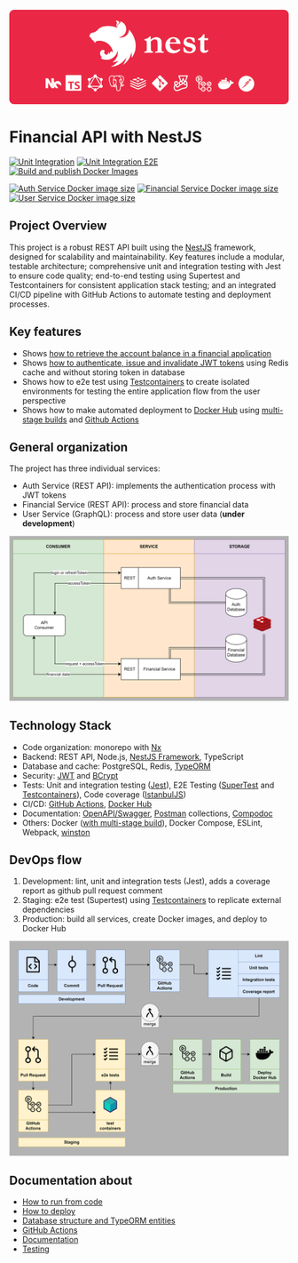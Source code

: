 ![POC NestJS](docs/markdown/images/poc-nestjs-bar//export/poc-nestjs-bar.png)

# Financial API with NestJS

[![Unit Integration](https://github.com/shimisnow/poc-nestjs/actions/workflows/lint-test.yml/badge.svg)](https://github.com/shimisnow/poc-nestjs/actions/workflows/lint-test.yml)
[![Unit Integration E2E](https://github.com/shimisnow/poc-nestjs/actions/workflows/lint-test-e2e.yml/badge.svg)](https://github.com/shimisnow/poc-nestjs/actions/workflows/lint-test-e2e.yml)
[![Build and publish Docker Images](https://github.com/shimisnow/poc-nestjs/actions/workflows/deploy.yml/badge.svg)](https://github.com/shimisnow/poc-nestjs/actions/workflows/deploy.yml)

[![Auth Service Docker image size](https://img.shields.io/docker/image-size/shimisnow/pocnestjs-auth-service/latest?logo=docker&label=Auth%20Service)](https://hub.docker.com/r/shimisnow/pocnestjs-auth-service)
[![Financial Service Docker image size](https://img.shields.io/docker/image-size/shimisnow/pocnestjs-financial-service/latest?logo=docker&label=Financial%20Service)](https://hub.docker.com/r/shimisnow/pocnestjs-financial-service)
[![User Service Docker image size](https://img.shields.io/docker/image-size/shimisnow/pocnestjs-user-service/latest?logo=docker&label=User%20Service)](https://hub.docker.com/r/shimisnow/pocnestjs-user-service)

## Project Overview

This project is a robust REST API built using the [NestJS](https://docs.nestjs.com/) framework, designed for scalability and maintainability. Key features include a modular, testable architecture; comprehensive unit and integration testing with Jest to ensure code quality; end-to-end testing using Supertest and Testcontainers for consistent application stack testing; and an integrated CI/CD pipeline with GitHub Actions to automate testing and deployment processes.

## Key features

- Shows [how to retrieve the account balance in a financial application](docs/markdown/resolved-problems/account-balance.md)
- Shows [how to authenticate, issue and invalidate JWT tokens](docs/markdown//resolved-problems/authentication-flow.md) using Redis cache and without storing token in database
- Shows how to e2e test using [Testcontainers](https://testcontainers.com/) to create isolated environments for testing the entire application flow from the user perspective
- Shows how to make automated deployment to [Docker Hub](https://hub.docker.com/) using [multi-stage builds](https://docs.docker.com/build/building/multi-stage/) and [Github Actions](https://github.com/features/actions)

## General organization

The project has three individual services:

- Auth Service (REST API): implements the authentication process with JWT tokens
- Financial Service (REST API): process and store financial data
- User Service (GraphQL): process and store user data (**under development**)

![General Diagram](/docs/markdown/diagrams/general-flow.svg)

## Technology Stack

- Code organization: monorepo with [Nx](https://nx.dev/)
- Backend: REST API, Node.js, [NestJS Framework](https://docs.nestjs.com/), TypeScript
- Database and cache: PostgreSQL, Redis, [TypeORM](https://typeorm.io/)
- Security: [JWT](https://jwt.io/) and [BCrypt](https://www.npmjs.com/package/bcrypt)
- Tests: Unit and integration testing ([Jest](https://jestjs.io/)), E2E Testing ([SuperTest](https://github.com/ladjs/supertest) and [Testcontainers](https://testcontainers.com/)), Code coverage ([IstanbulJS](https://istanbul.js.org/))
- CI/CD: [GitHub Actions](https://github.com/features/actions), [Docker Hub](https://hub.docker.com/u/shimisnow)
- Documentation: [OpenAPI/Swagger](https://www.openapis.org/), [Postman](https://www.postman.com/) collections, [Compodoc](https://compodoc.app/)
- Others: Docker ([with multi-stage build](https://docs.docker.com/build/building/multi-stage/)), Docker Compose, ESLint, Webpack, [winston](https://github.com/winstonjs/winston)

## DevOps flow

1. Development: lint, unit and integration tests (Jest), adds a coverage report as github pull request comment
2. Staging: e2e test (Supertest) using [Testcontainers](https://testcontainers.com/) to replicate external dependencies
3. Production: build all services, create Docker images, and deploy to Docker Hub

![DevOps flow](docs/markdown/diagrams/devops.svg)

## Documentation about

- [How to run from code](docs/markdown/how-to-run.md)
- [How to deploy](docs/markdown/how-to-deploy.md)
- [Database structure and TypeORM entities](docs/markdown/database-structure.md)
- [GitHub Actions](docs/markdown/github-actions.md)
- [Documentation](docs/markdown/documentation.md)
- [Testing](docs/markdown/testing.md)
